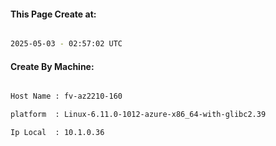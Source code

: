 
   
#### This Page Create at:

```bash

2025-05-03 - 02:57:02 UTC

```

#### Create By Machine:

```bash

Host Name : fv-az2210-160

platform  : Linux-6.11.0-1012-azure-x86_64-with-glibc2.39

Ip Local  : 10.1.0.36

```

